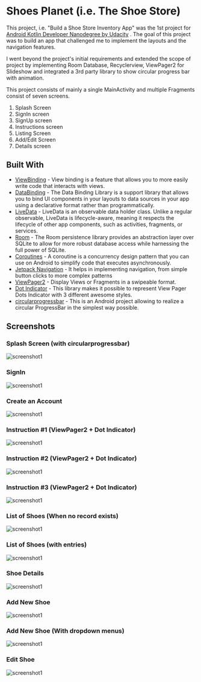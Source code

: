 # Shoes Planet (i.e. The Shoe Store)

This project, i.e. "Build a Shoe Store Inventory App" was the 1st project
for [Android Kotlin Developer Nanodegree by Udacity](https://www.udacity.com/course/android-kotlin-developer-nanodegree--nd940)
. The goal of this project was to build an app that challenged me to implement the layouts and the
navigation features.

I went beyond the project's initial requirements and extended the scope of project by implementing
Room Database, Recyclerview, ViewPager2 for Slideshow and integrated a 3rd party library to show
circular progress bar with animation.

This project consists of mainly a single MainActivity and multiple Fragments consist of seven
screens.

1. Splash Screen
2. SignIn screen
3. SignUp screen
4. Instructions screen
5. Listing Screen
6. Add/Edit Screen
7. Details screen

## Built With
* [ViewBinding](https://developer.android.com/topic/libraries/view-binding) - View binding is a
  feature that allows you to more easily write code that interacts with views.
* [DataBinding](https://developer.android.com/topic/libraries/data-binding) - The Data Binding
  Library is a support library that allows you to bind UI components in your layouts to data sources
  in your app using a declarative format rather than programmatically.
* [LiveData](https://developer.android.com/topic/libraries/architecture/livedata) - LiveData is an
  observable data holder class. Unlike a regular observable, LiveData is lifecycle-aware, meaning it
  respects the lifecycle of other app components, such as activities, fragments, or services.
* [Room](https://developer.android.com/jetpack/androidx/releases/room) - The Room persistence
  library provides an abstraction layer over SQLite to allow for more robust database access while
  harnessing the full power of SQLite.
* [Coroutines](https://developer.android.com/kotlin/coroutines) - A coroutine is a concurrency
  design pattern that you can use on Android to simplify code that executes asynchronously.
* [Jetpack Navigation](https://developer.android.com/guide/navigation) - It helps in implementing
  navigation, from simple button clicks to more complex patterns
* [ViewPager2](#) - Display Views or Fragments in a swipeable format.
* [Dot Indicator](https://github.com/tommybuonomo/dotsindicator) - This library makes it possible to
  represent View Pager Dots Indicator with 3 different awesome styles.
* [circularprogressbar](https://github.com/lopspower/CircularProgressBar) - This is an Android
  project allowing to realize a circular ProgressBar in the simplest way possible.

## Screenshots

### Splash Screen (with circularprogressbar)

![screenshot1](screenshots/01.png)

### SignIn

![screenshot1](screenshots/02.png)

### Create an Account

![screenshot1](screenshots/03.png)

### Instruction #1 (ViewPager2 + Dot Indicator)

![screenshot1](screenshots/04.png)

### Instruction #2 (ViewPager2 + Dot Indicator)

![screenshot1](screenshots/05.png)

### Instruction #3 (ViewPager2 + Dot Indicator)

![screenshot1](screenshots/06.png)

### List of Shoes (When no record exists)

![screenshot1](screenshots/14.png)

### List of Shoes (with entries)

![screenshot1](screenshots/07.png)

### Shoe Details

![screenshot1](screenshots/09.png)

### Add New Shoe

![screenshot1](screenshots/11.png)

### Add New Shoe (With dropdown menus)

![screenshot1](screenshots/12.png)

### Edit Shoe

![screenshot1](screenshots/13.png)
